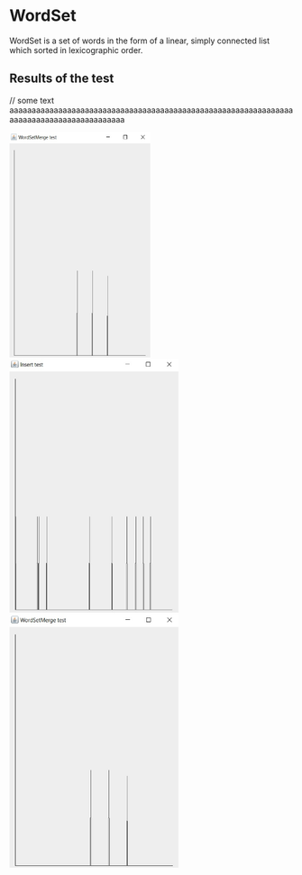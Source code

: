 # WordSet
WordSet is a set of words in the form of a linear, simply connected list which sorted in lexicographic order. 

## Results of the test

// some text aaaaaaaaaaaaaaaaaaaaaaaaaaaaaaaaaaaaaaaaaaaaaaaaaaaaaaaaaaaaaaaaaaaaaaaaaaaaaaaaaaaaaaaaaa

<img src="https://github.com/chackydude/MyWordSet/raw/master/img/WordSetMerge.jpg" width="250" height="400"/>  <img src="https://github.com/chackydude/MyWordSet/raw/master/img/insert.jpg" width="300" height="450"/>  <img src="https://github.com/chackydude/MyWordSet/raw/master/img/WordSetMerge.jpg" width="300" height="450"/>




